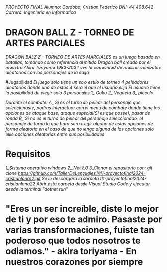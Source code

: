 *PROYECTO FINAL*
*Alumno: Cordoba, Cristian Federico*
*DNI: 44.408.642*
*Carrera: Ingenieria en Informatica*

# DRAGON BALL Z - TORNEO DE ARTES PARCIALES
*DRAGON BALZ Z - TORNEO DE ARTES MARCIALES es un juego basado en batallas, tomando como referencia al mitido Dragon ball creado por el maestro Akira Toriyama 1982-2024*
*con la capacidad de realizar combates aleatorios con los personajes de la saga*

#Jugabilidad 
*El juego solo tiene un solo estilo de torneo*
*4 peleadores aleatorios donde uno de estos 4 sera el que el usuario elija*
*El usuario tiene la posibilidad de elegir solo 3 personajes*
*1_ Goku*
*2_ Vegueta*
*3_ piccolo*

*Durante el combate:*
*A_ Si es el turno de pelear del personaje que seleccionaste, podras interactuar con el menu de combate donde tiene las opciones de ataque base, ataque especial(Si es que posee),  pasar de ronda*
*B_ Si no es el turno de pelear del personaje seleccionado, el personaje de turno lo que hara sera elegir alguna de estas opciones de forma aleatoria en el caso de que no tenga alguna de las opciones solo elije opciones aleatorias entre sus posibilidades*

# Requisitos 
*1_Sistema operativo windows*
*2_.Net 8.0*
*3_Clonar el repositorio con: git clone https://github.com/TallerDeLenguajes1/tl1-proyectofinal2024-cristianlana12.git* 
*Se le descargara la carpeta tl1-proyectofinal2024-cristianlana22*
*Abrir esta carpeta desde Visual Studio Code y ejecutar desde la terminal "dotnet run"*

# "Eres un ser increíble, diste lo mejor de ti y por eso te admiro. Pasaste por varias transformaciones, fuiste tan poderoso que todos nosotros te odiamos." - akira toriyama - En nuestros corazones por siempre #
